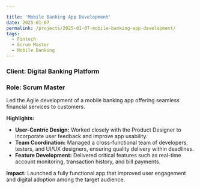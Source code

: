 ```yaml
---

title: 'Mobile Banking App Development'
date: 2025-01-07
permalink: /projects/2025-01-07-mobile-banking-app-development/
tags:
  - Fintech
  - Scrum Master
  - Mobile Banking
---
```

### Client: Digital Banking Platform
### Role: Scrum Master

Led the Agile development of a mobile banking app offering seamless financial services to customers.

**Highlights:**
- **User-Centric Design:** Worked closely with the Product Designer to incorporate user feedback and improve app usability.
- **Team Coordination:** Managed a cross-functional team of developers, testers, and UI/UX designers, ensuring quality delivery within deadlines.
- **Feature Development:** Delivered critical features such as real-time account monitoring, transaction history, and bill payments.

**Impact:**
Launched a fully functional app that improved user engagement and digital adoption among the target audience.

